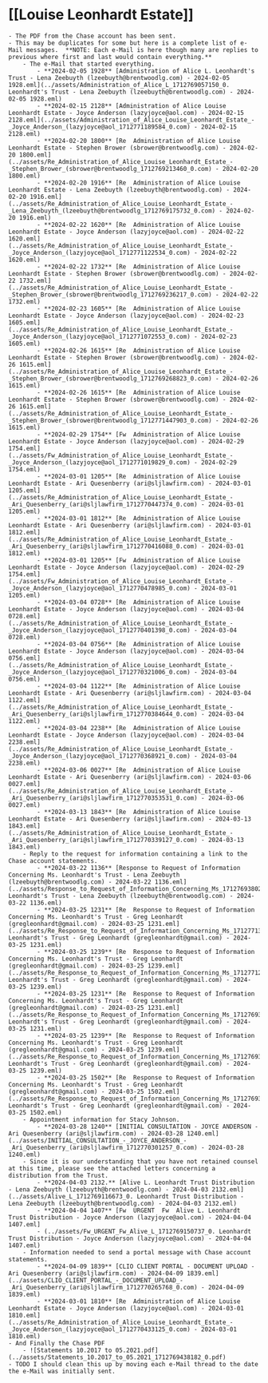 # [[Louise Leonhardt Estate]]
	- The PDF from the Chase account has been sent.
	- This may be duplicates for some but here is a complete list of e-Mail messages.  **NOTE: Each e-Mail is here though many are replies to previous where first and last would contain everything.**
		- The e-Mail that started everything.
			- **2024-02-05 1928** [Administration of Alice L. Leonhardt's Trust - Lena Zeebuyth (lzeebuyth@brentwoodlg.com) - 2024-02-05 1928.eml](../assets/Administration_of_Alice_L_1712769057150_0. Leonhardt's Trust - Lena Zeebuyth (lzeebuyth@brentwoodlg.com) - 2024-02-05 1928.eml)
			- **2024-02-15 2128** [Administration of Alice Louise Leonhardt Estate - Joyce Anderson (lazyjoyce@aol.com) - 2024-02-15 2128.eml](../assets/Administration_of_Alice_Louise_Leonhardt_Estate_-_Joyce_Anderson_(lazyjoyce@aol_1712771189584_0.com) - 2024-02-15 2128.eml)
			- **2024-02-20 1800** [Re  Administration of Alice Louise Leonhardt Estate - Stephen Brower (sbrower@brentwoodlg.com) - 2024-02-20 1800.eml](../assets/Re_Administration_of_Alice_Louise_Leonhardt_Estate_-_Stephen_Brower_(sbrower@brentwoodlg_1712769213460_0.com) - 2024-02-20 1800.eml)
			- **2024-02-20 1916** [Re  Administration of Alice Louise Leonhardt Estate - Lena Zeebuyth (lzeebuyth@brentwoodlg.com) - 2024-02-20 1916.eml](../assets/Re_Administration_of_Alice_Louise_Leonhardt_Estate_-_Lena_Zeebuyth_(lzeebuyth@brentwoodlg_1712769175732_0.com) - 2024-02-20 1916.eml)
			- **2024-02-22 1620** [Re  Administration of Alice Louise Leonhardt Estate - Joyce Anderson (lazyjoyce@aol.com) - 2024-02-22 1620.eml](../assets/Re_Administration_of_Alice_Louise_Leonhardt_Estate_-_Joyce_Anderson_(lazyjoyce@aol_1712771122534_0.com) - 2024-02-22 1620.eml)
			- **2024-02-22 1732** [Re  Administration of Alice Louise Leonhardt Estate - Stephen Brower (sbrower@brentwoodlg.com) - 2024-02-22 1732.eml](../assets/Re_Administration_of_Alice_Louise_Leonhardt_Estate_-_Stephen_Brower_(sbrower@brentwoodlg_1712769236217_0.com) - 2024-02-22 1732.eml)
			- **2024-02-23 1605** [Re  Administration of Alice Louise Leonhardt Estate - Joyce Anderson (lazyjoyce@aol.com) - 2024-02-23 1605.eml](../assets/Re_Administration_of_Alice_Louise_Leonhardt_Estate_-_Joyce_Anderson_(lazyjoyce@aol_1712771072553_0.com) - 2024-02-23 1605.eml)
			- **2024-02-26 1615** [Re  Administration of Alice Louise Leonhardt Estate - Stephen Brower (sbrower@brentwoodlg.com) - 2024-02-26 1615.eml](../assets/Re_Administration_of_Alice_Louise_Leonhardt_Estate_-_Stephen_Brower_(sbrower@brentwoodlg_1712769268823_0.com) - 2024-02-26 1615.eml)
			- **2024-02-26 1615** [Re  Administration of Alice Louise Leonhardt Estate - Stephen Brower (sbrower@brentwoodlg.com) - 2024-02-26 1615.eml](../assets/Re_Administration_of_Alice_Louise_Leonhardt_Estate_-_Stephen_Brower_(sbrower@brentwoodlg_1712771447903_0.com) - 2024-02-26 1615.eml)
			- **2024-02-29 1754** [Fw  Administration of Alice Louise Leonhardt Estate - Joyce Anderson (lazyjoyce@aol.com) - 2024-02-29 1754.eml](../assets/Fw_Administration_of_Alice_Louise_Leonhardt_Estate_-_Joyce_Anderson_(lazyjoyce@aol_1712771019829_0.com) - 2024-02-29 1754.eml)
			- **2024-03-01 1205** [Re  Administration of Alice Louise Leonhardt Estate - Ari Quesenberry (ari@sljlawfirm.com) - 2024-03-01 1205.eml](../assets/Re_Administration_of_Alice_Louise_Leonhardt_Estate_-_Ari_Quesenberry_(ari@sljlawfirm_1712770447374_0.com) - 2024-03-01 1205.eml)
			- **2024-03-01 1812** [Re  Administration of Alice Louise Leonhardt Estate - Ari Quesenberry (ari@sljlawfirm.com) - 2024-03-01 1812.eml](../assets/Re_Administration_of_Alice_Louise_Leonhardt_Estate_-_Ari_Quesenberry_(ari@sljlawfirm_1712770416088_0.com) - 2024-03-01 1812.eml)
			- **2024-03-01 1205** [Fw  Administration of Alice Louise Leonhardt Estate - Joyce Anderson (lazyjoyce@aol.com) - 2024-02-29 1754.eml](../assets/Fw_Administration_of_Alice_Louise_Leonhardt_Estate_-_Joyce_Anderson_(lazyjoyce@aol_1712770478985_0.com) - 2024-03-01 1205.eml)
			- **2024-03-04 0728** [Re  Administration of Alice Louise Leonhardt Estate - Joyce Anderson (lazyjoyce@aol.com) - 2024-03-04 0728.eml](../assets/Re_Administration_of_Alice_Louise_Leonhardt_Estate_-_Joyce_Anderson_(lazyjoyce@aol_1712770401398_0.com) - 2024-03-04 0728.eml)
			- **2024-03-04 0756** [Re  Administration of Alice Louise Leonhardt Estate - Joyce Anderson (lazyjoyce@aol.com) - 2024-03-04 0756.eml](../assets/Re_Administration_of_Alice_Louise_Leonhardt_Estate_-_Joyce_Anderson_(lazyjoyce@aol_1712770321006_0.com) - 2024-03-04 0756.eml)
			- **2024-03-04 1122** [Re  Administration of Alice Louise Leonhardt Estate - Ari Quesenberry (ari@sljlawfirm.com) - 2024-03-04 1122.eml](../assets/Re_Administration_of_Alice_Louise_Leonhardt_Estate_-_Ari_Quesenberry_(ari@sljlawfirm_1712770384644_0.com) - 2024-03-04 1122.eml)
			- **2024-03-04 2238** [Re  Administration of Alice Louise Leonhardt Estate - Joyce Anderson (lazyjoyce@aol.com) - 2024-03-04 2238.eml](../assets/Re_Administration_of_Alice_Louise_Leonhardt_Estate_-_Joyce_Anderson_(lazyjoyce@aol_1712770368921_0.com) - 2024-03-04 2238.eml)
			- **2024-03-06 0027** [Re  Administration of Alice Louise Leonhardt Estate - Ari Quesenberry (ari@sljlawfirm.com) - 2024-03-06 0027.eml](../assets/Re_Administration_of_Alice_Louise_Leonhardt_Estate_-_Ari_Quesenberry_(ari@sljlawfirm_1712770353531_0.com) - 2024-03-06 0027.eml)
			- **2024-03-13 1843** [Re  Administration of Alice Louise Leonhardt Estate - Ari Quesenberry (ari@sljlawfirm.com) - 2024-03-13 1843.eml](../assets/Re_Administration_of_Alice_Louise_Leonhardt_Estate_-_Ari_Quesenberry_(ari@sljlawfirm_1712770339127_0.com) - 2024-03-13 1843.eml)
		- Reply to the request for information containing a link to the Chase account statements.
			- **2024-03-22 1136** [Response to Request of Information Concerning Ms. Leonhardt's Trust - Lena Zeebuyth (lzeebuyth@brentwoodlg.com) - 2024-03-22 1136.eml](../assets/Response_to_Request_of_Information_Concerning_Ms_1712769380279_0. Leonhardt's Trust - Lena Zeebuyth (lzeebuyth@brentwoodlg.com) - 2024-03-22 1136.eml)
			- **2024-03-25 1231** [Re  Response to Request of Information Concerning Ms. Leonhardt's Trust - Greg Leonhardt (gregleonhardt@gmail.com) - 2024-03-25 1231.eml](../assets/Re_Response_to_Request_of_Information_Concerning_Ms_1712771359824_0. Leonhardt's Trust - Greg Leonhardt (gregleonhardt@gmail.com) - 2024-03-25 1231.eml)
			- **2024-03-25 1239** [Re  Response to Request of Information Concerning Ms. Leonhardt's Trust - Greg Leonhardt (gregleonhardt@gmail.com) - 2024-03-25 1239.eml](../assets/Re_Response_to_Request_of_Information_Concerning_Ms_1712771292744_0. Leonhardt's Trust - Greg Leonhardt (gregleonhardt@gmail.com) - 2024-03-25 1239.eml)
			- **2024-03-25 1231** [Re  Response to Request of Information Concerning Ms. Leonhardt's Trust - Greg Leonhardt (gregleonhardt@gmail.com) - 2024-03-25 1231.eml](../assets/Re_Response_to_Request_of_Information_Concerning_Ms_1712769301836_0. Leonhardt's Trust - Greg Leonhardt (gregleonhardt@gmail.com) - 2024-03-25 1231.eml)
			- **2024-03-25 1239** [Re  Response to Request of Information Concerning Ms. Leonhardt's Trust - Greg Leonhardt (gregleonhardt@gmail.com) - 2024-03-25 1239.eml](../assets/Re_Response_to_Request_of_Information_Concerning_Ms_1712769330521_0. Leonhardt's Trust - Greg Leonhardt (gregleonhardt@gmail.com) - 2024-03-25 1239.eml)
			- **2024-03-25 1502** [Re  Response to Request of Information Concerning Ms. Leonhardt's Trust - Greg Leonhardt (gregleonhardt@gmail.com) - 2024-03-25 1502.eml](../assets/Re_Response_to_Request_of_Information_Concerning_Ms_1712769358552_0. Leonhardt's Trust - Greg Leonhardt (gregleonhardt@gmail.com) - 2024-03-25 1502.eml)
		- Appointment information for Stacy Johnson.
			- **2024-03-28 1240** [INITIAL CONSULTATION - JOYCE ANDERSON - Ari Quesenberry (ari@sljlawfirm.com) - 2024-03-28 1240.eml](../assets/INITIAL_CONSULTATION_-_JOYCE_ANDERSON_-_Ari_Quesenberry_(ari@sljlawfirm_1712770301257_0.com) - 2024-03-28 1240.eml)
		- Since it is our understanding that you have not retained counsel at this time, please see the attached letters concerning a distribution from the Trust.
			- **2024-04-03 2132.** [Alive L. Leonhardt Trust Distribution - Lena Zeebuyth (lzeebuyth@brentwoodlg.com) - 2024-04-03 2132.eml](../assets/Alive_L_1712769116673_0. Leonhardt Trust Distribution - Lena Zeebuyth (lzeebuyth@brentwoodlg.com) - 2024-04-03 2132.eml)
			- **2024-04-04 1407** [Fw  URGENT  Fw  Alive L. Leonhardt Trust Distribution - Joyce Anderson (lazyjoyce@aol.com) - 2024-04-04 1407.eml]
			- (../assets/Fw_URGENT_Fw_Alive_L_1712769150737_0. Leonhardt Trust Distribution - Joyce Anderson (lazyjoyce@aol.com) - 2024-04-04 1407.eml)
		- Information needed to send a portal message with Chase account statements.
			- **2024-04-09 1839** [CLIO CLIENT PORTAL - DOCUMENT UPLOAD - Ari Quesenberry (ari@sljlawfirm.com) - 2024-04-09 1839.eml](../assets/CLIO_CLIENT_PORTAL_-_DOCUMENT_UPLOAD_-_Ari_Quesenberry_(ari@sljlawfirm_1712770265768_0.com) - 2024-04-09 1839.eml)
			- **2024-03-01 1810** [Re  Administration of Alice Louise Leonhardt Estate - Joyce Anderson (lazyjoyce@aol.com) - 2024-03-01 1810.eml](../assets/Re_Administration_of_Alice_Louise_Leonhardt_Estate_-_Joyce_Anderson_(lazyjoyce@aol_1712770433125_0.com) - 2024-03-01 1810.eml)
	- And Finally the Chase PDF
		- ![Statements 10.2017 to 05.2021.pdf](../assets/Statements_10.2017_to_05.2021_1712769438182_0.pdf)
	- TODO I should clean this up by moving each e-Mail thread to the date the e-Mail was initially sent.